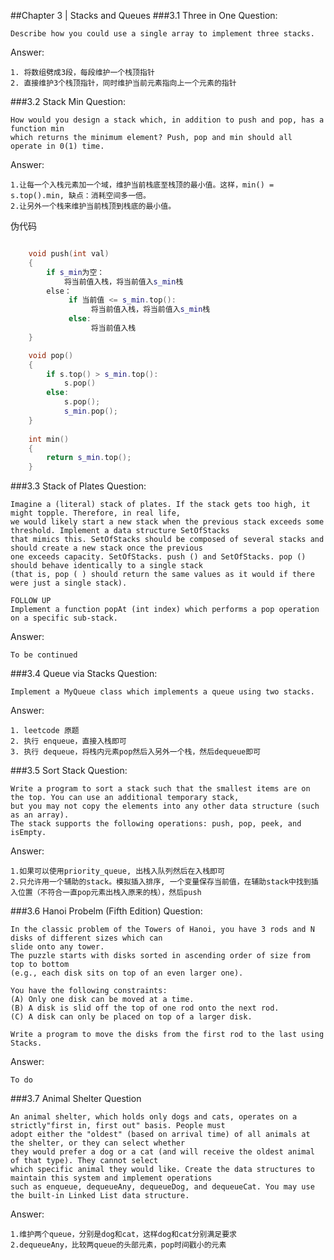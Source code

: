 ##Chapter 3 | Stacks and Queues
###3.1  Three in One
Question:

	Describe how you could use a single array to implement three stacks.
Answer:

	1. 将数组劈成3段，每段维护一个栈顶指针
	2. 直接维护3个栈顶指针，同时维护当前元素指向上一个元素的指针

###3.2 Stack Min
Question:

	How would you design a stack which, in addition to push and pop, has a function min 
	which returns the minimum element? Push, pop and min should all operate in 0(1) time.
Answer:

	1.让每一个入栈元素加一个域，维护当前栈底至栈顶的最小值。这样，min() = s.top().min, 缺点：消耗空间多一倍。
	2.让另外一个栈来维护当前栈顶到栈底的最小值。
伪代码

```c++

	void push(int val)
	{
		if s_min为空：
		    将当前值入栈，将当前值入s_min栈
		else：
		     if 当前值 <= s_min.top():
		          将当前值入栈，将当前值入s_min栈
		     else:
		          将当前值入栈
    }

	void pop()
	{
		if s.top() > s_min.top():
			s.pop()
		else:
		    s.pop(); 
		    s_min.pop();
	}
	
	int min()
	{
		return s_min.top();
	}

```

###3.3 Stack of Plates
Question:

	Imagine a (literal) stack of plates. If the stack gets too high, it might topple. Therefore, in real life, 
	we would likely start a new stack when the previous stack exceeds some threshold. Implement a data structure SetOfStacks 
	that mimics this. SetOfStacks should be composed of several stacks and should create a new stack once the previous 
	one exceeds capacity. SetOfStacks. push () and SetOfStacks. pop () should behave identically to a single stack
	(that is, pop ( ) should return the same values as it would if there were just a single stack).

	FOLLOW UP
	Implement a function popAt (int index) which performs a pop operation on a specific sub-stack.
Answer:

	To be continued

###3.4 Queue via Stacks
Question:

	Implement a MyQueue class which implements a queue using two stacks.
Answer:
	
	1. leetcode 原题
	2. 执行 enqueue，直接入栈即可
	3. 执行 dequeue，将栈内元素pop然后入另外一个栈，然后dequeue即可

###3.5 Sort Stack
Question:

	Write a program to sort a stack such that the smallest items are on the top. You can use an additional temporary stack, 
	but you may not copy the elements into any other data structure (such as an array). 
	The stack supports the following operations: push, pop, peek, and isEmpty.
Answer:

	1.如果可以使用priority_queue, 出栈入队列然后在入栈即可
	2.只允许用一个辅助的stack。模拟插入排序, 一个变量保存当前值，在辅助stack中找到插入位置（不符合一直pop元素出栈入原来的栈），然后push

###3.6 Hanoi Probelm (Fifth Edition)
Question:

	In the classic problem of the Towers of Hanoi, you have 3 rods and N disks of different sizes which can 
	slide onto any tower. 
	The puzzle starts with disks sorted in ascending order of size from top to bottom 
	(e.g., each disk sits on top of an even larger one). 

	You have the following constraints:
	(A) Only one disk can be moved at a time.
	(B) A disk is slid off the top of one rod onto the next rod.
	(C) A disk can only be placed on top of a larger disk.

	Write a program to move the disks from the first rod to the last using Stacks.
Answer:

	To do

###3.7 Animal Shelter
Question

	An animal shelter, which holds only dogs and cats, operates on a strictly"first in, first out" basis. People must 
	adopt either the "oldest" (based on arrival time) of all animals at the shelter, or they can select whether 
	they would prefer a dog or a cat (and will receive the oldest animal of that type). They cannot select 
	which specific animal they would like. Create the data structures to maintain this system and implement operations 
	such as enqueue, dequeueAny, dequeueDog, and dequeueCat. You may use the built-in Linked List data structure.
Answer:

	1.维护两个queue，分别是dog和cat，这样dog和cat分别满足要求
	2.dequeueAny，比较两queue的头部元素，pop时间戳小的元素